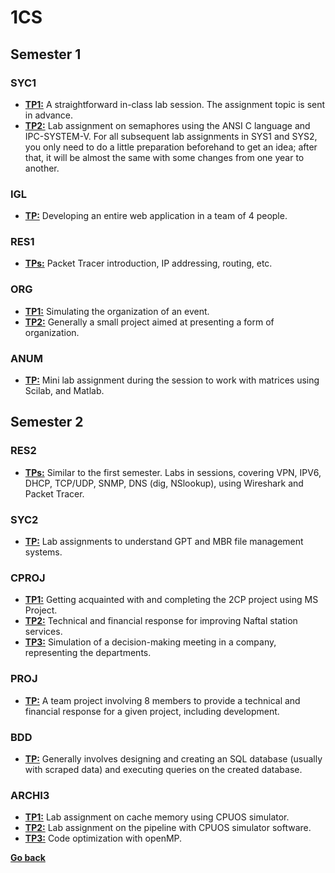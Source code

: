 # 1CS

## Semester 1

### SYC1

- [**TP1:**](./S1/SYC1/TP1/TP1.md) A straightforward in-class lab session. The assignment topic is sent in advance.
- [**TP2:**](./S1/SYC1/TP2/TP2.md) Lab assignment on semaphores using the ANSI C language and IPC-SYSTEM-V. For all subsequent lab assignments in SYS1 and SYS2, you only need to do a little preparation beforehand to get an idea; after that, it will be almost the same with some changes from one year to another.

### IGL

- [**TP:**](./S1/IGL/IGL.md) Developing an entire web application in a team of 4 people.

### RES1

- [**TPs:**](./S1/RES1/RES1.md) Packet Tracer introduction, IP addressing, routing, etc.

### ORG

- [**TP1:**](./S1/ORG/TP1/TP1.md) Simulating the organization of an event.
- [**TP2:**](./S1/ORG/TP2/TP2.md) Generally a small project aimed at presenting a form of organization.

### ANUM

- [**TP:**](./S1/ANUM/ANUM.md) Mini lab assignment during the session to work with matrices using Scilab, and Matlab.

## Semester 2

### RES2

- [**TPs:**](./S2/RES2/RES2.md) Similar to the first semester. Labs in sessions, covering VPN, IPV6, DHCP, TCP/UDP, SNMP, DNS (dig, NSlookup), using Wireshark and Packet Tracer.

### SYC2

- [**TP:**](./S2/SYC2/SYC2.md) Lab assignments to understand GPT and MBR file management systems.

### CPROJ

- [**TP1:**](./S2/CPROJ/TP1/TP1.md) Getting acquainted with and completing the 2CP project using MS Project.
- [**TP2:**](./S2/CPROJ/TP2/TP2.md) Technical and financial response for improving Naftal station services.
- [**TP3:**](./S2/CPROJ/TP3/TP3.md) Simulation of a decision-making meeting in a company, representing the departments.

### PROJ

- [**TP:**](./S2/PROJ/PROJ.md) A team project involving 8 members to provide a technical and financial response for a given project, including development.

### BDD

- [**TP:**](./S2/BDD/BDD.md) Generally involves designing and creating an SQL database (usually with scraped data) and executing queries on the created database.

### ARCHI3

- [**TP1:**](./S2/ARCHI3/TP1/TP1.md) Lab assignment on cache memory using CPUOS simulator.
- [**TP2:**](./S2/ARCHI3/TP2/TP2.md) Lab assignment on the pipeline with CPUOS simulator software.
- [**TP3:**](./S2/ARCHI3/TP3/TP3.md) Code optimization with openMP.

**[Go back](../README.md)**
